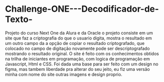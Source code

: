 # Challenge-ONE---Decodificador-de-Texto-
Projeto do curso Next One da Alura e da Oracle
o projeto consiste em um site que faz a criptografia do que o usuario digita, mostra o resultado em um outro campo
da a opção de copiar o resultado criptografado, que colocado no campo de digitação novamente pode ser descriptografado
mostrando o resultado original.
O site é feito com os conhecimentos obtidos na trilha de iniciantes em programação, com logica de programação em Javascript, Html e CSS.
Foi dada uma base para ser feito com um design no figma, mas tambem liberdade pra alterar do seu jeito, eu fiz uma versão minha com nome do site
outras imagens e design proprio.
